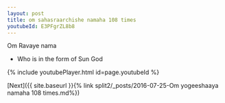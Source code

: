 ```yaml
---
layout: post
title: om sahasraarchishe namaha 108 times
youtubeId: E3PFgrZL8b8
---
```

 
 
Om Ravaye nama 
 
 -  Who is in the form of Sun God 
 
  
 
  
 
 
 
 
 
 


{% include youtubePlayer.html id=page.youtubeId %}
 
[Next]({{ site.baseurl }}{% link  split2/_posts/2016-07-25-Om yogeeshaaya namaha 108 times.md%})
 
